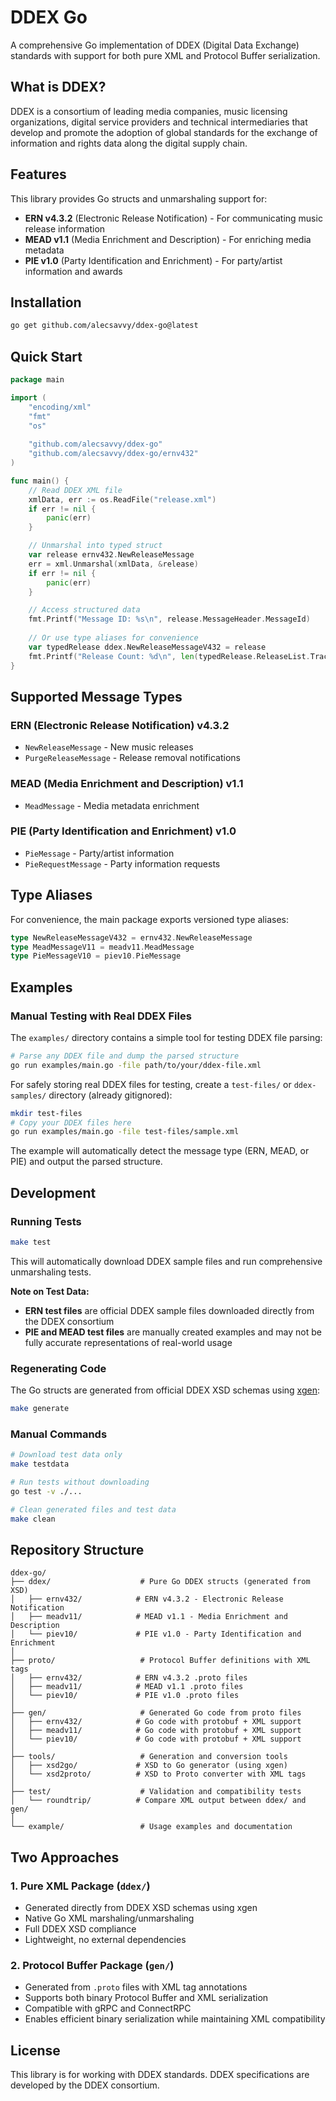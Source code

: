 # DDEX Go

A comprehensive Go implementation of DDEX (Digital Data Exchange) standards with support for both pure XML and Protocol Buffer serialization.

## What is DDEX?

DDEX is a consortium of leading media companies, music licensing organizations, digital service providers and technical intermediaries that develop and promote the adoption of global standards for the exchange of information and rights data along the digital supply chain.

## Features

This library provides Go structs and unmarshaling support for:

- **ERN v4.3.2** (Electronic Release Notification) - For communicating music release information
- **MEAD v1.1** (Media Enrichment and Description) - For enriching media metadata
- **PIE v1.0** (Party Identification and Enrichment) - For party/artist information and awards

## Installation

```bash
go get github.com/alecsavvy/ddex-go@latest
```

## Quick Start

```go
package main

import (
    "encoding/xml"
    "fmt"
    "os"
    
    "github.com/alecsavvy/ddex-go"
    "github.com/alecsavvy/ddex-go/ernv432"
)

func main() {
    // Read DDEX XML file
    xmlData, err := os.ReadFile("release.xml")
    if err != nil {
        panic(err)
    }

    // Unmarshal into typed struct
    var release ernv432.NewReleaseMessage
    err = xml.Unmarshal(xmlData, &release)
    if err != nil {
        panic(err)
    }

    // Access structured data
    fmt.Printf("Message ID: %s\n", release.MessageHeader.MessageId)
    
    // Or use type aliases for convenience
    var typedRelease ddex.NewReleaseMessageV432 = release
    fmt.Printf("Release Count: %d\n", len(typedRelease.ReleaseList.TrackRelease))
}
```

## Supported Message Types

### ERN (Electronic Release Notification) v4.3.2
- `NewReleaseMessage` - New music releases
- `PurgeReleaseMessage` - Release removal notifications

### MEAD (Media Enrichment and Description) v1.1  
- `MeadMessage` - Media metadata enrichment

### PIE (Party Identification and Enrichment) v1.0
- `PieMessage` - Party/artist information
- `PieRequestMessage` - Party information requests

## Type Aliases

For convenience, the main package exports versioned type aliases:

```go
type NewReleaseMessageV432 = ernv432.NewReleaseMessage
type MeadMessageV11 = meadv11.MeadMessage
type PieMessageV10 = piev10.PieMessage
```

## Examples

### Manual Testing with Real DDEX Files

The `examples/` directory contains a simple tool for testing DDEX file parsing:

```bash
# Parse any DDEX file and dump the parsed structure
go run examples/main.go -file path/to/your/ddex-file.xml
```

For safely storing real DDEX files for testing, create a `test-files/` or `ddex-samples/` directory (already gitignored):

```bash
mkdir test-files
# Copy your DDEX files here
go run examples/main.go -file test-files/sample.xml
```

The example will automatically detect the message type (ERN, MEAD, or PIE) and output the parsed structure.

## Development

### Running Tests

```bash
make test
```

This will automatically download DDEX sample files and run comprehensive unmarshaling tests.

**Note on Test Data:**
- **ERN test files** are official DDEX sample files downloaded directly from the DDEX consortium
- **PIE and MEAD test files** are manually created examples and may not be fully accurate representations of real-world usage

### Regenerating Code

The Go structs are generated from official DDEX XSD schemas using [xgen](https://github.com/xuri/xgen):

```bash
make generate
```

### Manual Commands

```bash
# Download test data only
make testdata

# Run tests without downloading
go test -v ./...

# Clean generated files and test data  
make clean
```

## Repository Structure

```
ddex-go/
├── ddex/                    # Pure Go DDEX structs (generated from XSD)
│   ├── ernv432/            # ERN v4.3.2 - Electronic Release Notification
│   ├── meadv11/            # MEAD v1.1 - Media Enrichment and Description
│   └── piev10/             # PIE v1.0 - Party Identification and Enrichment
│
├── proto/                   # Protocol Buffer definitions with XML tags
│   ├── ernv432/            # ERN v4.3.2 .proto files
│   ├── meadv11/            # MEAD v1.1 .proto files
│   └── piev10/             # PIE v1.0 .proto files
│
├── gen/                     # Generated Go code from proto files
│   ├── ernv432/            # Go code with protobuf + XML support
│   ├── meadv11/            # Go code with protobuf + XML support
│   └── piev10/             # Go code with protobuf + XML support
│
├── tools/                   # Generation and conversion tools
│   ├── xsd2go/             # XSD to Go generator (using xgen)
│   └── xsd2proto/          # XSD to Proto converter with XML tags
│
├── test/                    # Validation and compatibility tests
│   └── roundtrip/          # Compare XML output between ddex/ and gen/
│
└── example/                 # Usage examples and documentation
```

## Two Approaches

### 1. Pure XML Package (`ddex/`)
- Generated directly from DDEX XSD schemas using xgen
- Native Go XML marshaling/unmarshaling
- Full DDEX XSD compliance
- Lightweight, no external dependencies

### 2. Protocol Buffer Package (`gen/`)
- Generated from `.proto` files with XML tag annotations
- Supports both binary Protocol Buffer and XML serialization
- Compatible with gRPC and ConnectRPC
- Enables efficient binary serialization while maintaining XML compatibility

## License

This library is for working with DDEX standards. DDEX specifications are developed by the DDEX consortium.